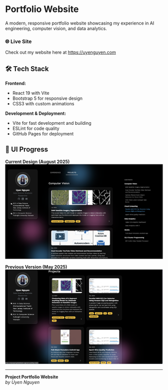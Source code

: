 # Portfolio Website

A modern, responsive portfolio website showcasing my experience in AI engineering, computer vision, and data analytics.

### 🌐 Live Site
Check out my website here at https://uyenguyen.com

## 🛠️ Tech Stack

**Frontend:**
- React 19 with Vite
- Bootstrap 5 for responsive design
- CSS3 with custom animations

**Development & Deployment:**
- Vite for fast development and building
- ESLint for code quality
- GitHub Pages for deployment

## 📱 UI Progress

**Current Design (August 2025)**
![Portfolio UI - August 2025](img/ui-aug-2025.png)

**Previous Version (May 2025)**
![Portfolio UI - May 2025](img/ui-may-2025.png)

---
**Project Portfolio Website**
<br> *by Uyen Nguyen*
